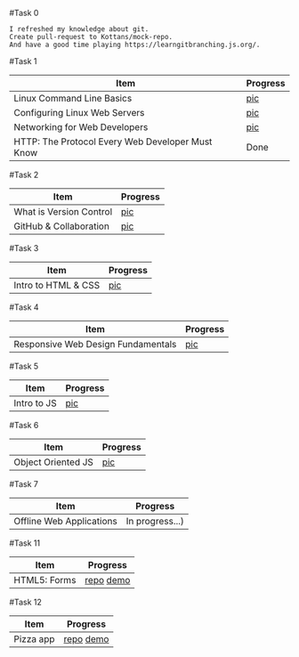 #Task 0

    I refreshed my knowledge about git.
    Create pull-request to Kottans/mock-repo.
    And have a good time playing https://learngitbranching.js.org/.
  
#Task 1
  
|Item|Progress|
|----|--------|
|Linux Command Line Basics|[pic](Task_1/Linux_Command_Line_Basics.jpg)|
|Configuring Linux Web Servers|[pic](Task_1/Configuring_Linux_Web_Servers.jpg)|
|Networking for Web Developers|[pic](Task_1/Networking_for_Web_Developers.jpg)|
|HTTP: The Protocol Every Web Developer Must Know|Done|
    
#Task 2
    
|Item|Progress|
|----|--------|
|What is Version Control|[pic](Task_2/What_is_Version_Control.jpg)|
|GitHub & Collaboration|[pic](Task_2/GitHub_&_Collaboration.jpg)|

#Task 3

|Item|Progress|
|----|--------|
|Intro to HTML & CSS|[pic](Task_3/Intro_to_HTML_&_CSS.jpg)|

#Task 4

|Item|Progress|
|----|--------|
|Responsive Web Design Fundamentals|[pic](Task_4/Responsive_Web_Design_Fundamentals.png)|

#Task 5

|Item|Progress|
|----|--------|
|Intro to JS|[pic](Task_5/Intro_to_js.jpg)|

#Task 6

|Item|Progress|
|----|--------|
|Object Oriented JS|[pic](Task_6/Task_6.jpg)|

#Task 7

|Item|Progress|
|----|--------|
|Offline Web Applications|In progress...)|


#Task 11

|Item|Progress|
|----|--------|
|HTML5: Forms|[repo](https://github.com/A-Ostrovnyy/kottans_frontend/tree/master/Task_11/Task_11--Form) [demo](https://a-ostrovnyy.github.io/Kottans_frontend/task_11/index.html)|

#Task 12

|Item|Progress|
|----|--------|
|Pizza app|[repo](https://github.com/A-Ostrovnyy/kottans_frontend/tree/master/Task_12/Pizza%20app) [demo](https://A-Ostrovnyy.github.io/Kottans_frontend/task_12/index.html)|
